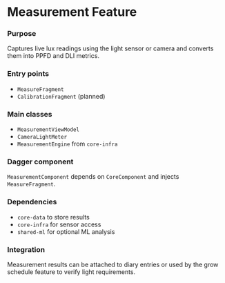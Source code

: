 # Measurement Feature

### Purpose

Captures live lux readings using the light sensor or camera and converts them into PPFD and DLI
metrics.

### Entry points

- `MeasureFragment`
- `CalibrationFragment` (planned)

### Main classes

- `MeasurementViewModel`
- `CameraLightMeter`
- `MeasurementEngine` from `core-infra`

### Dagger component

`MeasurementComponent` depends on `CoreComponent` and injects `MeasureFragment`.

### Dependencies

- `core-data` to store results
- `core-infra` for sensor access
- `shared-ml` for optional ML analysis

### Integration

Measurement results can be attached to diary entries or used by the grow schedule feature to verify
light requirements.

